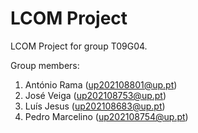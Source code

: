 # LCOM Project

LCOM Project for group T09G04.

Group members:

1. António Rama    (up202108801@up.pt)
2. José Veiga      (up202108753@up.pt)
3. Luís Jesus      (up202108683@up.pt)
4. Pedro Marcelino (up202108754@up.pt)
